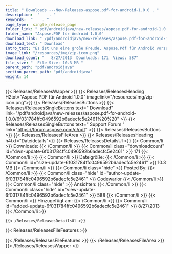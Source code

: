 ```yaml
---
title: " Downloads ---New-Releases-aspose.pdf-for-android-1.0.0 . "
description:  "    . " 
keywords:  "    . " 
page_type:  single_release_page
folder_link: " pdf/androidjava/new-releases/aspose.pdf-for-android-1.0.0/"
folder_name: "Aspose.PDF für Android 1.0.0"
download_link: " /pdf/androidjava/new-releases/aspose.pdf-for-android-1.0.0/6f031784ffc0496592b6adecfc5e2461"
download_text: " Download"
Intro_text: "Es ist uns eine große Freude, Aspose.Pdf für Android vorzustellen. Das Bauteil..."
image_link: "/resources/img/zip-icon.png"
download_count: "   8/27/2013  Downloads: 171  Views: 587"
file_size: "  File Size: 10.3 MB "
parent_path: "pdf/androidjava"
section_parent_path: "pdf/androidjava"
weight: 14
---
```


{{< Releases/ReleasesWapper >}}
  {{< Releases/ReleasesHeading H2txt="Aspose.PDF für Android 1.0.0" imagelink="/resources/img/zip-icon.png">}}
  {{< Releases/ReleasesButtons >}}
    {{< Releases/ReleasesSingleButtons text=" Download" link="/pdf/androidjava/new-releases/aspose.pdf-for-android-1.0.0/6f031784ffc0496592b6adecfc5e2461%20%20" >}}
    {{< Releases/ReleasesSingleButtons text=" Support Forum " link="https://forum.aspose.com/c/pdf" >}}
  {{< Releases/ReleasesButtons >}}
  {{< Releases/ReleasesFileArea >}}
    {{< Releases/ReleasesHeading h4txt="Dateidetails">}}
    {{< Releases/ReleasesDetailsUl >}}
            {{< Common/li >}} Downloads: {{< /Common/li >}}
      {{< Common/li class="downloadcount" id="dwn-update-6f031784ffc0496592b6adecfc5e2461" >}} 171 {{< /Common/li >}}
      {{< Common/li >}} Dateigröße: {{< /Common/li >}}
      {{< Common/li id="size-update-6f031784ffc0496592b6adecfc5e2461" >}} 10.3 MB {{< /Common/li >}} 
      {{< Common/li  class="hide" >}} Posted By: {{< /Common/li >}} 
      {{< Common/li class="hide" id="author-update-6f031784ffc0496592b6adecfc5e2461" >}} Codewarior {{< /Common/li >}}
      {{< Common/li class="hide" >}} Ansichten: {{< /Common/li >}}
      {{< Common/li class="hide" id="view-update-6f031784ffc0496592b6adecfc5e2461" >}} 588 {{< /Common/li >}}
      {{< Common/li >}} Hinzugefügt am: {{< /Common/li >}}
      {{< Common/li id="added-update-6f031784ffc0496592b6adecfc5e2461" >}} 8/27/2013 {{< /Common/li >}} 

    {{< /Releases/ReleasesDetailsUl >}}

  {{< Releases/ReleasesFileFeatures >}}
      
  {{< /Releases/ReleasesFileFeatures >}}
 {{< /Releases/ReleasesFileArea >}}
{{< /Releases/ReleasesWapper >}}



